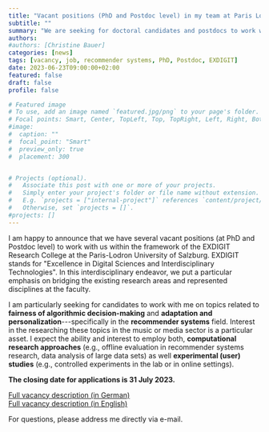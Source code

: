 ```yaml
---
title: "Vacant positions (PhD and Postdoc level) in my team at Paris Lodron University Salzburg"
subtitle: ""
summary: "We are seeking for doctoral candidates and postdocs to work with us within the framework of the EXDIGIT Research College at the Paris-Lodron University of Salzburg."
authors: 
#authors: [Christine Bauer]
categories: [news]
tags: [vacancy, job, recommender systems, PhD, Postdoc, EXDIGIT]
date: 2023-06-23T09:00:00+02:00
featured: false
draft: false
profile: false

# Featured image
# To use, add an image named `featured.jpg/png` to your page's folder.
# Focal points: Smart, Center, TopLeft, Top, TopRight, Left, Right, BottomLeft, Bottom, BottomRight.
#image:
#  caption: ""
#  focal_point: "Smart"
#  preview_only: true
#  placement: 300


# Projects (optional).
#   Associate this post with one or more of your projects.
#   Simply enter your project's folder or file name without extension.
#   E.g. `projects = ["internal-project"]` references `content/project/deep-learning/index.md`.
#   Otherwise, set `projects = []`.
#projects: []
---
```


I am happy to announce that we have several vacant positions (at PhD and Postdoc level) to work with us within the framework of the EXDIGIT Research College at the Paris-Lodron University of Salzburg.
EXDIGIT stands for "Excellence in Digital Sciences and Interdisciplinary Technologies". In this interdisciplinary endeavor, we put a particular emphasis on bridging the existing research areas and represented disciplines at the faculty. 

I am particularly seeking for candidates to work with me on topics related to **fairness of algorithmic decision-making** and **adaptation and personalization**---specifically in the **recommender systems** field. Interest in the researching these topics in the music or media sector is a particular asset.
I expect the ability and interest to employ both, **computational research approaches** (e.g., offline evaluation in recommender systems research, data analysis of large data sets) as well **experimental (user) studies** (e.g., controlled experiments in the lab or in online settings).

**The closing date for applications is 31 July 2023.**

[Full vacancy description (in German)](https://www.plus.ac.at/wp-content/uploads/2023/06/EXDIGIT_C4C_ResearchCollege_deutsch.pdf)  
[Full vacancy description (in English)](./C4C_ResearchCollege_final_EN.pdf)  

For questions, please address me directly via e-mail.